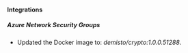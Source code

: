 #### Integrations
##### Azure Network Security Groups
- Updated the Docker image to: *demisto/crypto:1.0.0.51288*.
